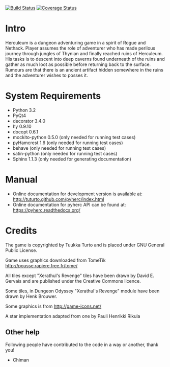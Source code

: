 [![Build Status](https://travis-ci.org/tuturto/pyherc.png)](https://travis-ci.org/tuturto/pyherc)
[![Coverage Status](https://coveralls.io/repos/tuturto/pyherc/badge.png)](https://coveralls.io/r/tuturto/pyherc)

Intro
=====
Herculeum is a dungeon adventuring game in a spirit of Rogue and Nethack.
Player assumes the role of adventurer who has made perilous journey through
jungles of Thynian and finally reached ruins of Herculeum. His tasks is to
descent into deep caverns found underneath of the ruins and gather as much loot
as possible before returning back to the surface. Rumours are that there is
an ancient artifact hidden somewhere in the ruins and the adventurer wishes to
posses it.

System Requirements
===================
- Python 3.2
- PyQt4
- decorator 3.4.0
- hy 0.9.10
- docopt 0.6.1
- mockito-python 0.5.0 (only needed for running test cases)
- pyHamcrest 1.6 (only needed for running test cases)
- behave (only needed for running test cases)
- satin-python (only needed for running test cases)
- Sphinx 1.1.3 (only needed for generating documentation)

Manual
======
- Online documentation for development version is available at: 
  http://tuturto.github.com/pyherc/index.html
- Online documentation for pyherc API can be found at:
  https://pyherc.readthedocs.org/

Credits
=======
The game is copyrighted by Tuukka Turto and is placed under 
GNU General Public License.

Game uses graphics downloaded from TomeTik <http://pousse.rapiere.free.fr/tome/>

All tiles except "Xerathul's Revenge" tiles have been drawn by David E. Gervais
and are published under the Creative Commons licence.

Some tiles, in Dungeon Odyssey "Xerathul's Revenge" module have been drawn 
by Henk Brouwer.

Some graphics is from http://game-icons.net/

A star implementation adapted from one by Pauli Henrikki Rikula
 
Other help
----------
Following people have contributed to the code in a way or another, thank you!

- Chiman
